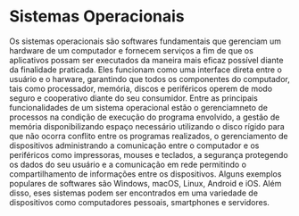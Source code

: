 # Sistemas Operacionais
 Os sistemas operacionais são softwares fundamentais que gerenciam um hardware de um computador e fornecem serviços a fim de que os aplicativos possam ser executados da maneira mais eficaz possível diante da finalidade praticada. Eles funcionam como uma interface direta entre o usuário e o harware, garantindo que todos os componentes do computador, tais como processador, memória, discos e periféricos operem de modo seguro e cooperativo diante do seu consumidor. Entre as principais funcionalidades de um sistema operacional estão o gerenciamneto de processos na condição de execução do programa envolvido, a gestão de memória disponibilizando espaço necessário utilizando o disco rígido para que não ocorra conflito entre os programas realizados, o gerenciamento de dispositivos administrando a comunicação entre o computador e os periféricos como impressoras, mouses e teclados, a segurança protegendo os dados do seu usuário e a comunicação em rede permitindo o compartilhamento de informações entre os dispositivos. Alguns exemplos populares de softwares são Windows, macOS, Linux, Android e iOS. Além disso, eses sistemas podem ser encontrados em uma variedade de dispositivos como computadores pessoais, smartphones e servidores. 
